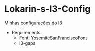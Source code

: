 # Lokarin-s-I3-Config
Minhas configurações do I3

- Requirements
  - Font: [YosemiteSanFranciscoFont](https://github.com/supermarin/YosemiteSanFranciscoFont)
  - i3-gaps
  
